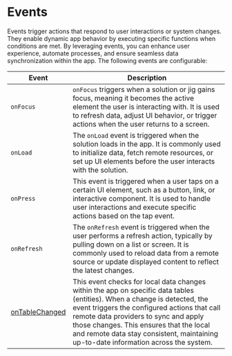 # Events

Events trigger actions that respond to user interactions or system changes. They enable dynamic app behavior by executing specific functions when conditions are met. By leveraging events, you can enhance user experience, automate processes, and ensure seamless data synchronization within the app. The following events are configurable:

| **Event**                                   | **Description**                                                                                                                                                                                                                                                                                                                                      |
| ------------------------------------------- | ---------------------------------------------------------------------------------------------------------------------------------------------------------------------------------------------------------------------------------------------------------------------------------------------------------------------------------------------------- |
| `onFocus`                                   | `onFocus` triggers when a solution or jig gains focus, meaning it becomes the active element the user is interacting with. It is used to refresh data, adjust UI behavior, or trigger actions when the user returns to a screen.                                                                                                                     |
| `onLoad`                                    | The `onLoad` event is triggered when the solution loads in the app. It is commonly used to initialize data, fetch remote resources, or set up UI elements before the user interacts with the solution.                                                                                                                                               |
| `onPress`                                   | This event is triggered when a user taps on a certain UI element, such as a button, link, or interactive component. It is used to handle user interactions and execute specific actions based on the tap event.                                                                                                                                      |
| `onRefresh`                                 | The `onRefresh` event is triggered when the user performs a refresh action, typically by pulling down on a list or screen. It is commonly used to reload data from a remote source or update displayed content to reflect the latest changes.                                                                                                        |
| [onTableChanged](./Events/onTableChange.md) | This event checks for local data changes within the app on specific data tables (entities). When a change is detected, the event triggers the configured actions that call remote data providers to sync and apply those changes. This ensures that the local and remote data stay consistent, maintaining up-to-date information across the system. |

